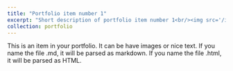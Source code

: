 ```yaml
---
title: "Portfolio item number 1"
excerpt: "Short description of portfolio item number 1<br/><img src='/images/jesus.jpg'>"
collection: portfolio
---
```


This is an item in your portfolio. It can be have images or nice text. If you name the file .md, it will be parsed as markdown. If you name the file .html, it will be parsed as HTML. 
